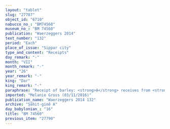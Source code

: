 ```yaml
---
layout: "tablet"
slug: "27787"
object_id: "6710"
nabucco_no_: "BM74560"
museum_no_: "BM 74560"
publication: "Waerzeggers 2014"
text_number: "132"
period: "Each"
place_of_issue: "Sippar city"
type_and_content: "Receipts"
day_remark: "-"
month: "VII"
month_remark: "-"
year: "26"
year_remark: "-"
king: "Dar"
king_remark: "-"
paraphrase: "Receipt of barley: <strong>A</strong> receives from <strong>B</strong>, on behalf of (<em>ana muhhi</em>) the debtor <strong>C</strong>, 26 kor (4,680 l) of barley. This is a partly repayment according to the promissory note (<em>u&rsquo;iltu</em>) of <strong>A</strong> due from <strong>C</strong>. Each party has taken a copy (<em>&scaron;aṭāru</em>). 4 witnesses and the scribe.<br /> &nbsp;<br /> <strong>A</strong> = Marduk-rēmanni/Bēl-uballiṭ//Ṣāhit-sattukki; <strong>B</strong> = &Scaron;ama&scaron;-nāṣir/Mu&scaron;eb&scaron;i-Marduk/&Scaron;ang&ucirc;-&Scaron;ama&scaron;; <strong>C</strong> = Bēl-rēmanni/Mu&scaron;eb&scaron;i-Marduk//&Scaron;ang&ucirc;-&Scaron;ama&scaron;; Scribe = Bēl-ibni//Gahal<br /> &nbsp;"
imported: "Melanie Gross (03/11/2016)"
publication_name: "Waerzeggers 2014 132"
archive: "Ṣāhit-ginê A"
day_babylonian_: "16"
title: "BM 74560"
previous_item: "27790"
---
```

